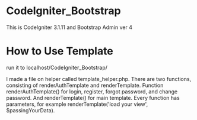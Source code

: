 # CodeIgniter_Bootstrap
This is CodeIgniter 3.1.11 and Bootstrap Admin ver 4

# How to Use Template
run it to localhost/CodeIgniter_Bootstrap/

I made a file on helper called template_helper.php. There are two functions, consisting of renderAuthTemplate and renderTemplate. Function renderAuthTemplate() for login, register, forgot password, and change password. And renderTemplate() for main template. Every function has parameters, for example renderTemplate('load your view', $passingYourData).
